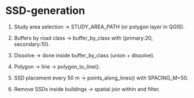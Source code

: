 # SSD-generation
1) Study area selection → STUDY_AREA_PATH (or polygon layer in QGIS).

2) Buffers by road class → buffer_by_class with {primary:20, secondary:10}.

3) Dissolve → done inside buffer_by_class (union + dissolve).

4) Polygon → line → polygon_to_line().

5) SSD placement every 50 m → points_along_lines() with SPACING_M=50.

6) Remove SSDs inside buildings → spatial join within and filter.
